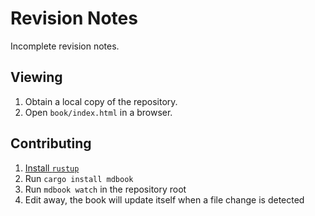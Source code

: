 # Revision Notes

Incomplete revision notes.

## Viewing

1. Obtain a local copy of the repository.
1. Open `book/index.html` in a browser.

## Contributing

1. [Install `rustup`](https://www.rust-lang.org/tools/install)
1. Run `cargo install mdbook`
1. Run `mdbook watch` in the repository root
1. Edit away, the book will update itself when a file change is detected
